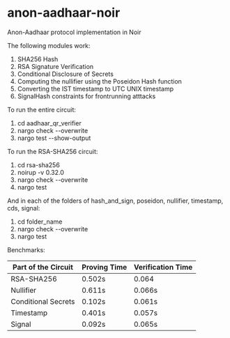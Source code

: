 # anon-aadhaar-noir
Anon-Aadhaar protocol implementation in Noir

The following modules work: 

1. SHA256 Hash
2. RSA Signature Verification
3. Conditional Disclosure of Secrets
4. Computing the nullifier using the Poseidon Hash function
5. Converting the IST timestamp to UTC UNIX timestamp
6. SignalHash constraints for frontrunning atttacks

To run the entire circuit:

1. cd aadhaar_qr_verifier
2. nargo check --overwrite
3. nargo test --show-output

To run the RSA-SHA256 circuit:

1. cd rsa-sha256
2. noirup -v 0.32.0
3. nargo check --overwrite
4. nargo test

And in each of the folders of hash_and_sign, poseidon, nullifier, timestamp, cds, signal:

1. cd folder_name
2. nargo check --overwrite
3. nargo test

Benchmarks:

| Part of the Circuit | Proving Time | Verification Time |
|-----------------|-----------------|-----------------|
| RSA-SHA256    | 0.502s    | 0.064    |
| Nullifier    |  0.611s   | 0.066s    |
| Conditional Secrets    |  0.102s  |  0.061s   |
| Timestamp    |   0.401s  |  0.057s  |
| Signal    | 0.092s    | 0.065s    |